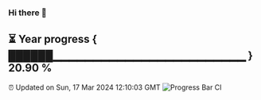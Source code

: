 ### Hi there 👋
⏳ Year progress { ██████▁▁▁▁▁▁▁▁▁▁▁▁▁▁▁▁▁▁▁▁▁▁▁▁ } 20.90 %
---
⏰ Updated on Sun, 17 Mar 2024 12:10:03 GMT
![Progress Bar CI](https://github.com/Moyi321/Moyi321/workflows/Progress%20Bar%20CI/badge.svg)
